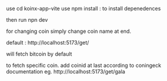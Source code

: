 use cd  koinx-app-vite 
use npm install : to install depenedences  

then run npn dev

for changing coin simply change coin name at end.

default : http://localhost:5173/get/

will fetch bitcoin by default 


to fetch specific coin.
add coinid at last according to coningeck documentation
eg.
http://localhost:5173/get/gala





